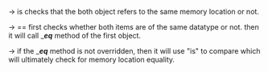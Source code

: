 
-> is checks that the both object refers to the same memory location or not.

-> == first checks whether both items are of the same datatype or not.
then it will call ______eq_____ method of the first object.

-> if the ______eq_____ method is not overridden, then it will use "is" to compare which will ultimately check for memory location equality.